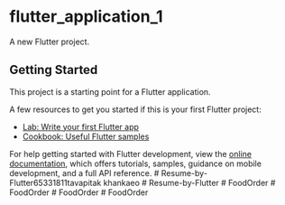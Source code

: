 # flutter_application_1

A new Flutter project.

## Getting Started

This project is a starting point for a Flutter application.

A few resources to get you started if this is your first Flutter project:

- [Lab: Write your first Flutter app](https://docs.flutter.dev/get-started/codelab)
- [Cookbook: Useful Flutter samples](https://docs.flutter.dev/cookbook)

For help getting started with Flutter development, view the
[online documentation](https://docs.flutter.dev/), which offers tutorials,
samples, guidance on mobile development, and a full API reference.
#   R e s u m e - b y - F l u t t e r 6 5 3 3 1 8 1 1 t a v a p i t a k   k h a n k a e o  
 #   R e s u m e - b y - F l u t t e r  
 #   F o o d O r d e r  
 #   F o o d O r d e r  
 #   F o o d O r d e r  
 #   F o o d O r d e r  
 